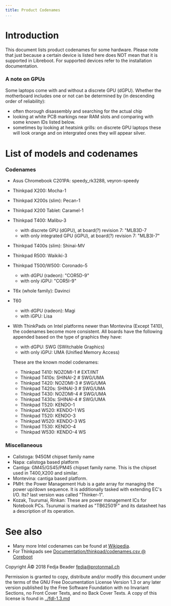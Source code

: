 ```yaml
---
title: Product Codenames
...
```


Introduction
============

This document lists product codenames for some hardware.
Please note that just because a certain device is listed here does NOT mean
that it is supported in Libreboot. For supported devices refer to the
installation documentation.

### A note on GPUs

Some laptops come with and without a discrete GPU (dGPU). Whether the
motherboard includes one or not can be determined by (in descending order
of reliability):

-   often thorough disassembly and searching for the actual chip
-   looking at white PCB markings near RAM slots
    and comparing with some known IDs listed below.
-   sometimes by looking at heatsink grills: on
    discrete GPU laptops these will look orange and on intergrated ones
    they will appear silver.

List of models and codenames
============================

### Codenames

-   Asus Chromebook C201PA: speedy\_rk3288, veyron-speedy

-   Thinkpad X200: Mocha-1
-   Thinkpad X200s (slim): Pecan-1
-   Thinkpad X200 Tablet: Caramel-1

-   Thinkpad T400: Malibu-3
    -   with discrete GPU (dGPU), at board(?) revision 7: "MLB3D-7
    -   with only integrated GPU (iGPU), at board(?) revision 7: "MLB3I-7"

-   Thinkpad T400s (slim): Shinai-MV
-   Thinkpad R500: Waikiki-3

-   Thinkpad T500/W500: Coronado-5
    - with dGPU (radeon): "COR5D-9"
    - with only iGPU: "COR5I-9"

-   T6x (whole family): Davinci
-   T60
    -   with dGPU (radeon): Magi
    -   with iGPU: Lisa

-   With ThinkPads on Intel platforms newer than Montevina (Except T410),
    the codenames become more consistent. All boards have the following
    appended based on the type of graphics they have:
    -   with dGPU: SWG (SWitchable Graphics)
    -   with only iGPU: UMA (Unified Memory Access)

    These are the known model codenames:
    -   Thinkpad T410: NOZOMI-1 # EXT/INT
    -   Thinkpad T410s: SHINAI-2 # SWG/UMA
    -   Thinkpad T420: NOZOMI-3 # SWG/UMA
    -   Thinkpad T420s: SHINAI-3 # SWG/UMA
    -   Thinkpad T430: NOZOMI-4 # SWG/UMA
    -   Thinkpad T430s: SHINAI-4 # SWG/UMA
    -   Thinkpad T520: KENDO-1
    -   Thinkpad W520: KENDO-1 WS
    -   Thinkpad T520: KENDO-3
    -   Thinkpad W520: KENDO-3 WS
    -   Thinkpad T530: KENDO-4
    -   Thinkpad W530: KENDO-4 WS


### Miscellaneous
-   Calistoga: 945GM chipset family name
-   Napa: calistoga based platform
-   Cantiga: GM45/GS45/PM45 chipset family name.
    This is the chipset used in T400,X200 and similar.
-   Montevina: cantiga based platform.
-   PMH: the Power Management Hub is a gate array for managing the power
    up/down sequence. It is additionally tasked with extending EC's I/O.
    Its? last version was called "Thinker-1".
-   Kozak, Tsurumai, Rinkan: These are power management ICs for Notebook PCs.
    Tsurumai is marked as "TB62501F" and its datasheet has a description of
    its operation.

See also
========
-   Many more Intel codenames can be found at
    [Wikipedia](https://en.wikipedia.org/wiki/List_of_Intel_codenames).
-   For Thinkpads see [Documentation/thinkpad/codenames.csv @ Coreboot](https://review.coreboot.org/cgit/coreboot.git/tree/Documentation/thinkpad/codenames.csv)

Copyright Â© 2018 Fedja Beader <fedja@protonmail.ch>

Permission is granted to copy, distribute and/or modify this document
under the terms of the GNU Free Documentation License Version 1.3 or any later
version published by the Free Software Foundation
with no Invariant Sections, no Front Cover Texts, and no Back Cover Texts.
A copy of this license is found in [../fdl-1.3.md](../fdl-1.3.md)
